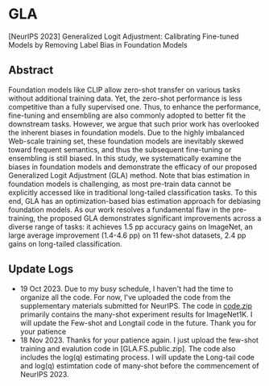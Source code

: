 # GLA
[NeurIPS 2023] Generalized Logit Adjustment: Calibrating Fine-tuned Models by Removing Label Bias in Foundation Models 

## Abstract

Foundation models like CLIP allow zero-shot transfer on various tasks without additional training data. Yet, the zero-shot performance is less competitive than a fully supervised one. Thus, to enhance the performance, fine-tuning and ensembling are also commonly adopted to better fit the downstream tasks. However, we argue that such prior work has overlooked the inherent biases in foundation models. Due to the highly imbalanced Web-scale training set, these foundation models are inevitably skewed toward frequent semantics, and thus the subsequent fine-tuning or ensembling is still biased. In this study, we systematically examine the biases in foundation models and demonstrate the efficacy of our proposed Generalized Logit Adjustment (GLA) method. Note that bias estimation in foundation models is challenging, as most pre-train data cannot be explicitly accessed like in traditional long-tailed classification tasks.
To this end, GLA has an optimization-based bias estimation approach for debiasing foundation models. As our work resolves a fundamental flaw in the pre-training, the proposed GLA demonstrates significant improvements across a diverse range of tasks: it achieves 1.5 pp accuracy gains on ImageNet, an large average improvement (1.4-4.6 pp) on 11 few-shot datasets, 2.4 pp gains on long-tailed classification.

## Update Logs

- 19 Oct 2023. Due to my busy schedule, I haven't had the time to organize all the code.
For now, I've uploaded the code from the supplementary materials submitted for NeurIPS. 
The code in [code.zip](code.zip) primarily contains the many-shot experiment results for ImageNet1K. 
I will update the Few-shot and Longtail code in the future. Thank you for your patience
- 18 Nov 2023. Thanks for your patience again. I just upload the few-shot training and evalution code in [GLA.FS.public.zip].
The code also includes the log(q) estimating process.
I will update the Long-tail code and log(q) estimtation code of many-shot before the commencement of NeurIPS 2023. 
